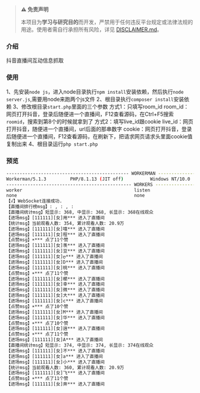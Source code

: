 > **⚠️ 免责声明**
>
> 本项目为**学习与研究目的**而开发，严禁用于任何违反平台规定或法律法规的用途。使用者需自行承担所有风险，详见 [DISCLAIMER.md](DISCLAIMER.md)。

### 介绍
抖音直播间互动信息抓取

### 使用
1、先安装`node js`，进入node目录执行`npm install`安装依赖，然后执行`node server.js`,需要用node来跑两个js文件
2、根目录执行`composer install`安装依赖
3、修改根目录`start.php`里面的三个参数
方式1：只填写room_id
	room_id：网页打开抖音，登录后随便进一个直播间，F12查看源码，在Ctrl+F5搜索`roomid`，搜索到第8个的时候就拿到了
方式2：填写live_id跟cookie
	live_id：网页打开抖音，随便进一个直播间，url后面的那串数字
	cookie：网页打开抖音，登录后随便进一个直播间，F12查看源码，在刷新下，把请求网页请求头里面cookie值复制出来
4、根目录运行`php start.php`

### 预览
``` sh
---------------------------------------------- WORKERMAN -----------------------------------------------
Workerman/5.1.3         PHP/8.1.13 (JIT off)          Windows NT/10.0
----------------------------------------------- WORKERS ------------------------------------------------
worker                                          listen                              processes   status
none                                            none                                1           [ok]
【√】WebSocket连接成功.
【直播间排行榜msg】: , : , :
【直播间统计msg】短显示: 368, 中显示: 368, 长显示: 368在线观众
【进场msg】[111111][女]用*** 进入了直播间
【统计msg】当前观看人数: 354, 累计观看人数: 20.9万
【进场msg】[111111][女]嘻*** 进入了直播间
【进场msg】[111111][女]程*** 进入了直播间
【点赞msg】☀*** 点了11个赞
【进场msg】[111111][女]羡*** 进入了直播间
【进场msg】[111111][女]豆*** 进入了直播间
【进场msg】[111111][女]ღ*** 进入了直播间
【进场msg】[111111][女]D*** 进入了直播间
【进场msg】[111111][女]桃*** 进入了直播间
【点赞msg】☀*** 点了11个赞
【进场msg】[111111][女]櫤*** 进入了直播间
【进场msg】[111111][女]幸*** 进入了直播间
【进场msg】[111111][女]微*** 进入了直播间
【进场msg】[111111][女]大*** 进入了直播间
【进场msg】[111111][女]c*** 进入了直播间
【点赞msg】☀*** 点了10个赞
【进场msg】[111111][女]M*** 进入了直播间
【进场msg】[111111][女]华*** 进入了直播间
【点赞msg】☀*** 点了10个赞
【进场msg】[111111][女]逍*** 进入了直播间
【点赞msg】☀*** 点了11个赞
【进场msg】[111111][女]A*** 进入了直播间
【直播间统计msg】短显示: 374, 中显示: 374, 长显示: 374在线观众
【进场msg】[111111][女]不*** 进入了直播间
【进场msg】[111111][女]a*** 进入了直播间
【进场msg】[111111][女]小*** 进入了直播间
【统计msg】当前观看人数: 360, 累计观看人数: 20.9万
【进场msg】[111111][女]飞*** 进入了直播间
【点赞msg】☀*** 点了11个赞
【进场msg】[111111][女]奔*** 进入了直播间
```